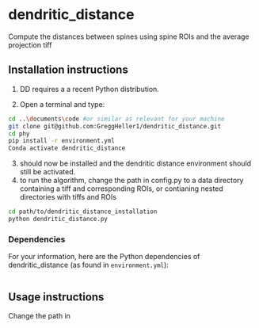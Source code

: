 # dendritic_distance
Compute the distances between spines using spine ROIs and the average projection tiff


## Installation instructions

1. DD requires a  a recent Python distribution.

2. Open a terminal and type:

```bash
cd ..\documents\code #or similar as relevant for your machine
git clone git@github.com:GreggHeller1/dendritic_distance.git
cd phy
pip install -r environment.yml
Conda activate dendritic_distance
```

3.  should now be installed and the dendritic distance environment should still be activated. 
4. to run the algorithm, change the path in config.py to a data directory containing a tiff and corresponding ROIs, or contianing nested directories with tiffs and ROIs
```bash
cd path/to/dendritic_distance_installation
python dendritic_distance.py
```

### Dependencies

For your information, here are the Python dependencies of dendritic_distance  (as found in `environment.yml`):

```

```

## Usage instructions
Change the path in 
